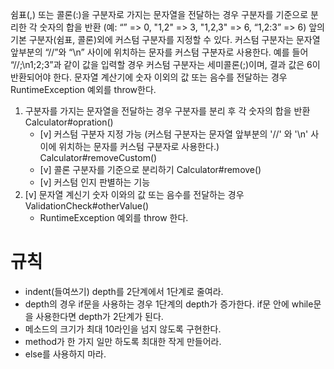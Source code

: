 쉼표(,) 또는 콜론(:)을 구분자로 가지는 문자열을 전달하는 경우 구분자를 기준으로 분리한 각 숫자의 합을 반환 
(예: “” => 0, "1,2" => 3, "1,2,3" => 6, “1,2:3” => 6)
앞의 기본 구분자(쉼표, 콜론)외에 커스텀 구분자를 지정할 수 있다. 
커스텀 구분자는 문자열 앞부분의 “//”와 “\n” 사이에 위치하는 문자를 커스텀 구분자로 사용한다. 
예를 들어 “//;\n1;2;3”과 같이 값을 입력할 경우 커스텀 구분자는 세미콜론(;)이며, 결과 값은 6이 반환되어야 한다.
문자열 계산기에 숫자 이외의 값 또는 음수를 전달하는 경우 RuntimeException 예외를 throw한다.


1. 구분자를 가지는 문자열을 전달하는 경우 구분자를 분리 후 각 숫자의 합을 반환 Calculator#opration()
   - [v] 커스텀 구분자 지정 가능 (커스텀 구분자는 문자열 앞부분의 '//' 와 '\n' 사이에 위치하는 문자를 커스텀 구분자로 사용한다.) Calculator#removeCustom()
   - [v] 콜론 구분자를 기준으로 분리하기  Calculator#remove()
   - [v] 커스텀 인지 판별하는 기능
2. [v] 문자열 계신기 숫자 이와의 값 또는 음수를 전달하는 경우 ValidationCheck#otherValue()
   - RuntimeException 예외를 throw 한다.


# 규칙
- indent(들여쓰기) depth를 2단계에서 1단계로 줄여라.
- depth의 경우 if문을 사용하는 경우 1단계의 depth가 증가한다. if문 안에 while문을 사용한다면 depth가 2단계가 된다.
- 메소드의 크기가 최대 10라인을 넘지 않도록 구현한다.
- method가 한 가지 일만 하도록 최대한 작게 만들어라.
- else를 사용하지 마라.